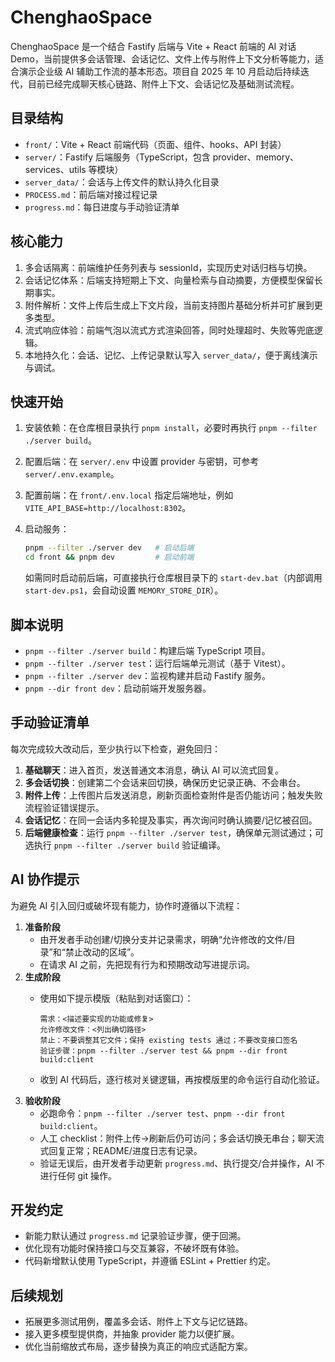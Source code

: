 # ChenghaoSpace

ChenghaoSpace 是一个结合 Fastify 后端与 Vite + React 前端的 AI 对话 Demo，当前提供多会话管理、会话记忆、文件上传与附件上下文分析等能力，适合演示企业级 AI 辅助工作流的基本形态。项目自 2025 年 10 月启动后持续迭代，目前已经完成聊天核心链路、附件上下文、会话记忆及基础测试流程。

## 目录结构

- `front/`：Vite + React 前端代码（页面、组件、hooks、API 封装）
- `server/`：Fastify 后端服务（TypeScript，包含 provider、memory、services、utils 等模块）
- `server_data/`：会话与上传文件的默认持久化目录
- `PROCESS.md`：前后端对接过程记录
- `progress.md`：每日进度与手动验证清单

## 核心能力

1. 多会话隔离：前端维护任务列表与 sessionId，实现历史对话归档与切换。
2. 会话记忆体系：后端支持短期上下文、向量检索与自动摘要，方便模型保留长期事实。
3. 附件解析：文件上传后生成上下文片段，当前支持图片基础分析并可扩展到更多类型。
4. 流式响应体验：前端气泡以流式方式渲染回答，同时处理超时、失败等兜底逻辑。
5. 本地持久化：会话、记忆、上传记录默认写入 `server_data/`，便于离线演示与调试。

## 快速开始

1. 安装依赖：在仓库根目录执行 `pnpm install`，必要时再执行 `pnpm --filter ./server build`。
2. 配置后端：在 `server/.env` 中设置 provider 与密钥，可参考 `server/.env.example`。
3. 配置前端：在 `front/.env.local` 指定后端地址，例如 `VITE_API_BASE=http://localhost:8302`。
4. 启动服务：

   ```bash
   pnpm --filter ./server dev   # 启动后端
   cd front && pnpm dev         # 启动前端
   ```

   如需同时启动前后端，可直接执行仓库根目录下的 `start-dev.bat`（内部调用 `start-dev.ps1`，会自动设置 `MEMORY_STORE_DIR`）。

## 脚本说明

- `pnpm --filter ./server build`：构建后端 TypeScript 项目。
- `pnpm --filter ./server test`：运行后端单元测试（基于 Vitest）。
- `pnpm --filter ./server dev`：监视构建并启动 Fastify 服务。
- `pnpm --dir front dev`：启动前端开发服务器。

## 手动验证清单

每次完成较大改动后，至少执行以下检查，避免回归：

1. **基础聊天**：进入首页，发送普通文本消息，确认 AI 可以流式回复。
2. **多会话切换**：创建第二个会话来回切换，确保历史记录正确、不会串台。
3. **附件上传**：上传图片后发送消息，刷新页面检查附件是否仍能访问；触发失败流程验证错误提示。
4. **会话记忆**：在同一会话内多轮提及事实，再次询问时确认摘要/记忆被召回。
5. **后端健康检查**：运行 `pnpm --filter ./server test`，确保单元测试通过；可选执行 `pnpm --filter ./server build` 验证编译。

## AI 协作提示

为避免 AI 引入回归或破坏现有能力，协作时遵循以下流程：

1. **准备阶段**
   - 由开发者手动创建/切换分支并记录需求，明确“允许修改的文件/目录”和“禁止改动的区域”。
   - 在请求 AI 之前，先把现有行为和预期改动写进提示词。
2. **生成阶段**
   - 使用如下提示模版（粘贴到对话窗口）：

     ```
     需求：<描述要实现的功能或修复>
     允许修改文件：<列出确切路径>
     禁止：不要调整其它文件；保持 existing tests 通过；不要改变接口签名
     验证步骤：pnpm --filter ./server test && pnpm --dir front build:client
     ```

   - 收到 AI 代码后，逐行核对关键逻辑，再按模版里的命令运行自动化验证。
3. **验收阶段**
   - 必跑命令：`pnpm --filter ./server test`、`pnpm --dir front build:client`。
   - 人工 checklist：附件上传→刷新后仍可访问；多会话切换无串台；聊天流式回复正常；README/进度日志有记录。
   - 验证无误后，由开发者手动更新 `progress.md`、执行提交/合并操作，AI 不进行任何 git 操作。

## 开发约定

- 新能力默认通过 `progress.md` 记录验证步骤，便于回溯。
- 优化现有功能时保持接口与交互兼容，不破坏既有体验。
- 代码新增默认使用 TypeScript，并遵循 ESLint + Prettier 约定。

## 后续规划

- 拓展更多测试用例，覆盖多会话、附件上下文与记忆链路。
- 接入更多模型提供商，并抽象 provider 能力以便扩展。
- 优化当前缩放式布局，逐步替换为真正的响应式适配方案。
